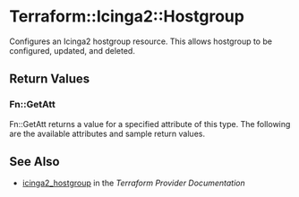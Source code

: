 # Terraform::Icinga2::Hostgroup

Configures an Icinga2 hostgroup resource. This allows hostgroup to be configured, updated,
and deleted.

## Return Values

### Fn::GetAtt

Fn::GetAtt returns a value for a specified attribute of this type. The following are the available attributes and sample return values.

## See Also

* [icinga2_hostgroup](https://www.terraform.io/docs/providers/icinga2/r/hostgroup.html) in the _Terraform Provider Documentation_